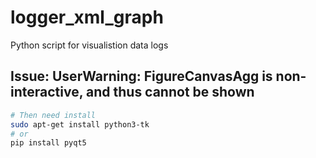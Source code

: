 # logger_xml_graph
Python script for visualistion data logs

## Issue: UserWarning: FigureCanvasAgg is non-interactive, and thus cannot be shown

```bash
# Then need install
sudo apt-get install python3-tk
# or
pip install pyqt5
```
